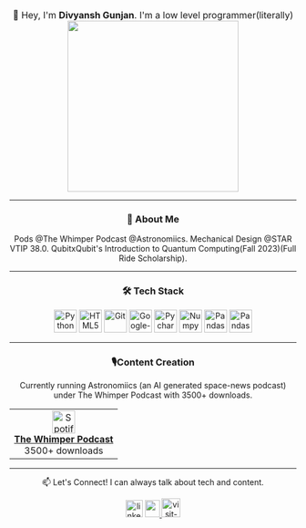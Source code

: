 <div align="center">

<div style="font-size:16px">👋 Hey, I'm <b>Divyansh Gunjan</b>. I'm a low level programmer(literally)</div> <img src="https://imgs.search.brave.com/mTFP9vNodS-fOyksm-0rcaZHucmCEGkZFzu25pssrkA/rs:fit:860:0:0:0/g:ce/aHR0cHM6Ly9tZWRp/YS50ZW5vci5jb20v/cm1fVnozUW5vQ0VB/QUFBTS9rYW1lbi1y/aWRlci1rYW1lbi1y/aWRlci1yeXVraS5n/aWY.gif" align="center" width="300px">
</div>

---
<div align="center">
<h3>🚀 About Me</h3>

<p>
Pods @The Whimper Podcast @Astronomiics. Mechanical Design @STAR VTIP 38.0. QubitxQubit's Introduction to Quantum Computing(Fall 2023)(Full Ride Scholarship).</p>
</div>

---
<div align="center">
<h3>🛠️ Tech Stack</h3>

<p>
<img src="https://cdn.jsdelivr.net/gh/devicons/devicon/icons/python/python-original.svg" alt="Python" width="40" height="40"/>
<img src="https://cdn.jsdelivr.net/gh/devicons/devicon/icons/html5/html5-original.svg" alt="HTML5" width="40" height="40"/>
<img src="https://cdn.jsdelivr.net/gh/devicons/devicon/icons/git/git-original.svg" alt="Git" width="40" height="40"/>
<img src="https://cdn.jsdelivr.net/gh/devicons/devicon@latest/icons/googlecolab/googlecolab-original.svg" alt="Google-Colab" width="40" height="40" />
<img src="https://cdn.jsdelivr.net/gh/devicons/devicon@latest/icons/pycharm/pycharm-original.svg"alt="Pycharm" width="40" height="40" />
<img src="https://cdn.jsdelivr.net/gh/devicons/devicon@latest/icons/numpy/numpy-original.svg" alt="Numpy" width="40" height="40"/>
<img src="https://cdn.jsdelivr.net/gh/devicons/devicon@latest/icons/pandas/pandas-original.svg" alt="Pandas" width="40" height="40" />
<img src="https://cdn.jsdelivr.net/gh/devicons/devicon@latest/icons/matplotlib/matplotlib-original.svg" alt="Pandas" width="40" height="40" />
          
          
</p>
</div>

---
<div align="center">
<h3>🎙️Content Creation</h3>
Currently running Astronomiics (an AI generated space-news podcast) under The Whimper Podcast with 3500+ downloads.

<table align="center">
<tr>
<td align="center">
<a href="https://open.spotify.com/show/7xB04oc0PX9A485OUX7sUC" target="_blank">
<img src="https://www.vectorlogo.zone/logos/spotify/spotify-icon.svg" width="40px" alt="Spotify Podcast"/>
<br />
<strong>The Whimper Podcast</strong>
</a>
<br />
<!-- <img src="" alt="Podcast Downloads"/> -->3500+ downloads
</td>
</tr>
</table>
</div>

---
<div align="center">
📫 Let's Connect! I can always talk about tech and content.

<!-- <p>&nbsp;</p> -->
<p align="center">
<!-- <a href="https://www.linkedin.com/in/divgunjan/" target="_blank">
<img src="https://img.icons8.com/?size=100&id=xuvGCOXi8Wyg&format=png&color=000000" alt="LinkedIn"style="height:3rem"/>
</a> -->


<a href="https://www.linkedin.com/in/divgunjan/"><img src="https://cdn.jsdelivr.net/gh/devicons/devicon@latest/icons/linkedin/linkedin-original.svg" alt="linkedin" width="30px" height="30px" /></a>
<a href="https://x.com/divyxnshgunjxn">
            <img src="https://cdn.jsdelivr.net/gh/devicons/devicon@latest/icons/twitter/twitter-original.svg" width="26px" height="30px"/>
          </a>
<a href="https://divgunjan.vercel.app/"><img src="https://cdn0.iconfinder.com/data/icons/simpline-mix/64/simpline_47-512.png" width="33px" height="33px" alt="visit-site"></a>


</p>
</div>
